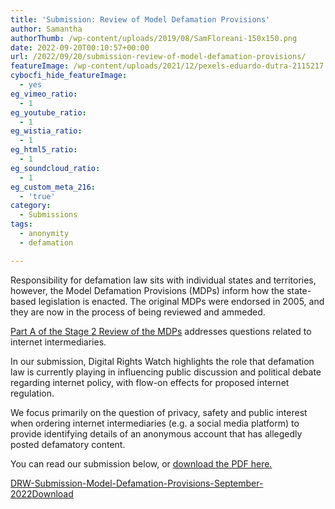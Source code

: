 ```yaml
---
title: 'Submission: Review of Model Defamation Provisions'
author: Samantha
authorThumb: /wp-content/uploads/2019/08/SamFloreani-150x150.png
date: 2022-09-20T00:10:57+00:00
url: /2022/09/20/submission-review-of-model-defamation-provisions/
featureImage: /wp-content/uploads/2021/12/pexels-eduardo-dutra-2115217.jpg
cybocfi_hide_featureImage:
  - yes
eg_vimeo_ratio:
  - 1
eg_youtube_ratio:
  - 1
eg_wistia_ratio:
  - 1
eg_html5_ratio:
  - 1
eg_soundcloud_ratio:
  - 1
eg_custom_meta_216:
  - 'true'
category:
  - Submissions
tags:
  - anonymity
  - defamation

---
```

Responsibility for defamation law sits with individual states and territories, however, the Model Defamation Provisions (MDPs) inform how the state-based legislation is enacted. The original MDPs were endorsed in 2005, and they are now in the process of being reviewed and ammeded.

<span style="text-decoration: underline;"><a href="https://www.justice.nsw.gov.au/justicepolicy/Pages/lpclrd/lpclrd_consultation/review-model-defamation-provisions.aspx">Part A of the Stage 2 Review of the MDPs</a></span> addresses questions related to internet intermediaries.

In our submission, Digital Rights Watch highlights the role that defamation law is currently playing in influencing public discussion and political debate regarding internet policy, with flow-on effects for proposed internet regulation.

We focus primarily on the question of privacy, safety and public interest when ordering internet intermediaries (e.g. a social media platform) to provide identifying details of an anonymous account that has allegedly posted defamatory content.

You can read our submission below, or <span style="text-decoration: underline;"><a href="/wp-content/uploads/2022/09/DRW-Submission-Model-Defamation-Provisions-September-2022.pdf">download the PDF here</a>.</span>

<div data-wp-interactive="" class="wp-block-file">
  <a id="wp-block-file--media-75208ed1-613a-4b24-a7e5-45eff600dd35" href="/wp-content/uploads/2022/09/DRW-Submission-Model-Defamation-Provisions-September-2022.pdf">DRW-Submission-Model-Defamation-Provisions-September-2022</a><a href="/wp-content/uploads/2022/09/DRW-Submission-Model-Defamation-Provisions-September-2022.pdf" class="wp-block-file__button" download aria-describedby="wp-block-file--media-75208ed1-613a-4b24-a7e5-45eff600dd35">Download</a>
</div>
